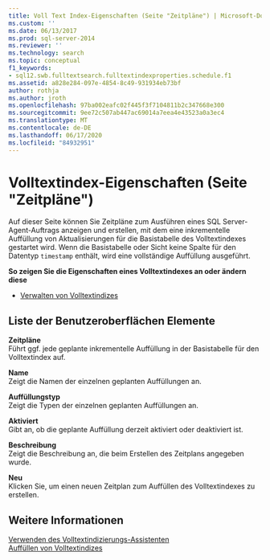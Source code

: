 ```yaml
---
title: Voll Text Index-Eigenschaften (Seite "Zeitpläne") | Microsoft-Dokumentation
ms.custom: ''
ms.date: 06/13/2017
ms.prod: sql-server-2014
ms.reviewer: ''
ms.technology: search
ms.topic: conceptual
f1_keywords:
- sql12.swb.fulltextsearch.fulltextindexproperties.schedule.f1
ms.assetid: a828e284-097e-4854-8c49-931934eb73bf
author: rothja
ms.author: jroth
ms.openlocfilehash: 97ba002eafc02f445f3f7104811b2c347668e300
ms.sourcegitcommit: 9ee72c507ab447ac69014a7eea4e43523a0a3ec4
ms.translationtype: MT
ms.contentlocale: de-DE
ms.lasthandoff: 06/17/2020
ms.locfileid: "84932951"
---
```

# <a name="full-text-index-properties-schedules-page"></a>Volltextindex-Eigenschaften (Seite "Zeitpläne")
  Auf dieser Seite können Sie Zeitpläne zum Ausführen eines SQL Server-Agent-Auftrags anzeigen und erstellen, mit dem eine inkrementelle Auffüllung von Aktualisierungen für die Basistabelle des Volltextindexes gestartet wird. Wenn die Basistabelle oder Sicht keine Spalte für den Datentyp `timestamp` enthält, wird eine vollständige Auffüllung ausgeführt.  
  
 **So zeigen Sie die Eigenschaften eines Volltextindexes an oder ändern diese**  
  
-   [Verwalten von Volltextindizes](../relational-databases/indexes/indexes.md)  
  
## <a name="ui-element-list"></a>Liste der Benutzeroberflächen Elemente  
 **Zeitpläne**  
 Führt ggf. jede geplante inkrementelle Auffüllung in der Basistabelle für den Volltextindex auf.  
  
 **Name**  
 Zeigt die Namen der einzelnen geplanten Auffüllungen an.  
  
 **Auffüllungstyp**  
 Zeigt die Typen der einzelnen geplanten Auffüllungen an.  
  
 **Aktiviert**  
 Gibt an, ob die geplante Auffüllung derzeit aktiviert oder deaktiviert ist.  
  
 **Beschreibung**  
 Zeigt die Beschreibung an, die beim Erstellen des Zeitplans  angegeben wurde.  
  
 **Neu**  
 Klicken Sie, um einen neuen Zeitplan zum Auffüllen des Volltextindexes zu erstellen.  
  
## <a name="see-also"></a>Weitere Informationen  
 [Verwenden des Volltextindizierungs-Assistenten](../relational-databases/search/use-the-full-text-indexing-wizard.md)   
 [Auffüllen von Volltextindizes](../relational-databases/search/populate-full-text-indexes.md)  
  
  
